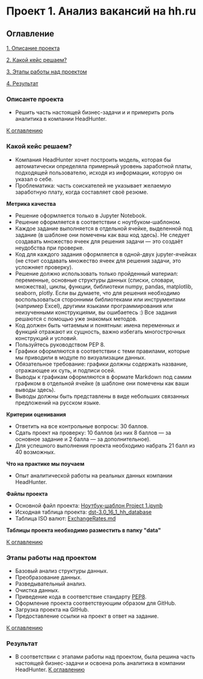 # Проект 1. Анализ вакансий на hh.ru

## Оглавление

[1. Описание проекта](https://github.com/abelogurov/sf_dst_baa/tree/main/project_1#описанте-проекта)

[2. Какой кейс решаем?](https://github.com/abelogurov/sf_dst_baa/tree/main/project_1#какой-кейс-решаем)

[3. Этапы работы над проектом](https://github.com/abelogurov/sf_dst_baa/tree/main/project_1#этапы-работы-над-проектом)

[4. Результат](https://github.com/abelogurov/sf_dst_baa/tree/main/project_1#результат)

### Описанте проекта
- Решить часть настоящей бизнес-задачи и и примерить роль аналитика в компании HeadHunter.

[К оглавлению](https://github.com/abelogurov/sf_dst_baa/tree/main/project_1#оглавление) 

### Какой кейс решаем?
- Компания HeadHunter хочет построить модель, которая бы автоматически определяла примерный уровень заработной платы, подходящей пользователю, исходя из информации, которую он указал о себе.
- Проблематика: часть соискателей не указывает желаемую заработную плату, когда составляет своё резюме.

**Метрика качества**
- Решение оформляется только в Jupyter Notebook.
- Решение оформляется в соответствии с ноутбуком-шаблоном.
- Каждое задание выполняется в отдельной ячейке, выделенной под задание (в шаблоне они помечены как ваш код здесь). Не следует создавать множество ячеек для решения задачи — это создаёт неудобства при проверке.
- Код для каждого задания оформляется в одной-двух jupyter-ячейках (не стоит создавать множество ячеек для решения задачи, это усложняет проверку).
- Решение должно использовать только пройденный материал: переменные, основные структуры данных (списки, словари, множества), циклы, функции, библиотеки numpy, pandas, matplotlib, seaborn, plotly. Если вы думаете, что для решения необходимо воспользоваться сторонними библиотеками или инструментами (например Excel), другими языками программирования или неизученными конструкциями, вы ошибаетесь :) Все задания решаются с помощью уже знакомых методов.
- Код должен быть читаемым и понятным: имена переменных и функций отражают их сущность, важно избегать многострочных конструкций и условий.
- Пользуйтесь руководством PEP 8.
- Графики оформляются в соответствии с теми правилами, которые мы приводили в модуле по визуализации данных.
- Обязательное требование: графики должны содержать название, отражающее их суть, и подписи осей.
- Выводы к графикам оформляются в формате Markdown под самим графиком в отдельной ячейке (в шаблоне они помечены как ваши выводы здесь).
- Выводы должны быть представлены в виде небольших связанных предложений на русском языке.

**Критерии оценивания**
- Ответить на все контрольные вопросы: 30 баллов.
- Сдать проект на проверку: 10 баллов (из них 8 баллов — за основное задание и 2 балла — за дополнительное).
- Для успешного выполнения проекта необходимо набрать  21 балл из 40 возможных.

**Что на практике мы поучаем**
 
- Опыт аналитической работы на реальных данных компании HeadHunter.


**Файлы проекта**
- Основной файл проекта: [Ноутбук-шаблон Project 1.ipynb]()
- Исходная таблица проекта: [dst-3.0_16_1_hh_database](https://drive.google.com/file/d/13BAOppk_-7VmwGVeGmCveLgm--j3b0v5/view?usp=sharing)
- Таблица ISO валют: [ExchangeRates.md](https://drive.google.com/file/d/1GgoKOpStMBYFbpe_Qmao4lyA8JU34mEN/view?usp=sharing)

**Таблицы проекта необходимо разместить в папку "data"**

[К оглавлению](https://github.com/abelogurov/sf_dst_baa/tree/main/project_1#оглавление) 

### Этапы работы над проектом
- Базовый анализ структуры данных.
- Преобразование данных.
- Разведывательный анализ.
- Очистка данных.
- Приведение кода в соответствие стандарту [PEP8](https://peps.python.org/pep-0008/).
- Оформление проекта соответствующим образом для GitHub.
- Загрузка проекта на GitHub.
- Предоставление ссылки на проект в ответ на задание.

[К оглавлению](https://github.com/abelogurov/sf_dst_baa/tree/main/project_1#оглавление)

### Результат
- В соответствии с этапами работы над проектом, была решина часть настоящей бизнес-задачи и освоена роль аналитика в компании HeadHunter.
[К оглавлению](https://github.com/abelogurov/sf_dst_baa/tree/main/project_1#оглавление) 
